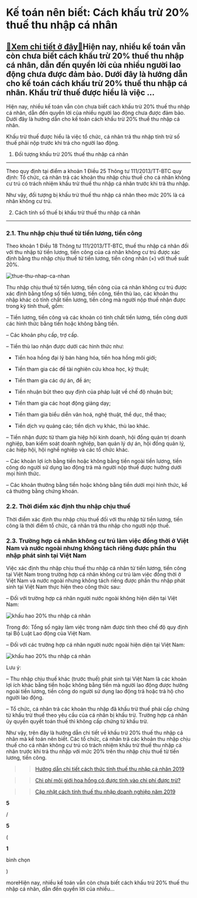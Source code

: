 Kế toán nên biết: Cách khấu trừ 20% thuế thu nhập cá nhân
=========================================================

[:gift:Xem chi tiết ở đây:gift:](https://hddtvn.com/ke-toan-nen-biet-cach-khau-tru-20-thue-thu-nhap-ca-nhan/)Hiện nay, nhiều kế toán vẫn còn chưa biết cách khấu trừ 20% thuế thu nhập cá nhân, dẫn đến quyền lời của nhiều người lao động chưa được đảm bảo. Dưới đây là hướng dẫn cho kế toán cách khấu trừ 20% thuế thu nhập cá nhân. Khấu trừ thuế được hiểu là việc …
-------------------------------------------------------------------------------------------------------------------------------------------------------------------------------------------------------------------------------------------------------------

Hiện nay, nhiều kế toán vẫn còn chưa biết cách khấu trừ 20% thuế thu nhập cá nhân, dẫn đến quyền lời của nhiều người lao động chưa được đảm bảo. Dưới đây là hướng dẫn cho kế toán cách khấu trừ 20% thuế thu nhập cá nhân.


Khấu trừ thuế được hiểu là việc tổ chức, cá nhân trả thu nhập tính trừ số thuế phải nộp trước khi trả cho người lao động.


1. Đối tượng khấu trừ 20% thuế thu nhập cá nhân
-----------------------------------------------


Theo quy định tại điểm a khoản 1 Điều 25 Thông tư 111/2013/TT-BTC quy định: Tổ chức, cá nhân trả các khoản thu nhập chịu thuế cho cá nhân không cư trú có trách nhiệm khấu trừ thuế thu nhập cá nhân trước khi trả thu nhập.


Như vậy, đối tượng bị khấu trừ thuế thu nhập cá nhân theo mức 20% là cá nhân không cư trú.


2. Cách tính số thuế bị khấu trừ thuế thu nhập cá nhân
------------------------------------------------------


### 2.1. Thu nhập chịu thuế từ tiền lương, tiền công


Theo khoản 1 Điều 18 Thông tư 111/2013/TT-BTC, thuế thu nhập cá nhân đối với thu nhập từ tiền lương, tiền công của cá nhân không cư trú được xác định bằng thu nhập chịu thuế từ tiền lương, tiền công nhân (×) với thuế suất 20%.


![thue-thu-nhap-ca-nhan](https://hddtvn.com/wp-content/uploads/2021/01/uy-quyen-quyet-toan-thue-thu-nhap-ca-nhan.jpg)


Thu nhập chịu thuế từ tiền lương, tiền công của cá nhân không cư trú được xác định bằng tổng số tiền lương, tiền công, tiền thù lao, các khoản thu nhập khác có tính chất tiền lương, tiền công mà người nộp thuế nhận được trong kỳ tính thuế, gồm:


– Tiền lương, tiền công và các khoản có tính chất tiền lương, tiền công dưới các hình thức bằng tiền hoặc không bằng tiền.


– Các khoản phụ cấp, trợ cấp.


– Tiền thù lao nhận được dưới các hình thức như:


+ Tiền hoa hồng đại lý bán hàng hóa, tiền hoa hồng môi giới;


+ Tiền tham gia các đề tài nghiên cứu khoa học, kỹ thuật;


+ Tiền tham gia các dự án, đề án;


+ Tiền nhuận bút theo quy định của pháp luật về chế độ nhuận bút;


+ Tiền tham gia các hoạt động giảng dạy;


+ Tiền tham gia biểu diễn văn hoá, nghệ thuật, thể dục, thể thao;


+ Tiền dịch vụ quảng cáo; tiền dịch vụ khác, thù lao khác.


– Tiền nhận được từ tham gia hiệp hội kinh doanh, hội đồng quản trị doanh nghiệp, ban kiểm soát doanh nghiệp, ban quản lý dự án, hội đồng quản lý, các hiệp hội, hội nghề nghiệp và các tổ chức khác.


– Các khoản lợi ích bằng tiền hoặc không bằng tiền ngoài tiền lương, tiền công do người sử dụng lao động trả mà người nộp thuế được hưởng dưới mọi hình thức.


– Các khoản thưởng bằng tiền hoặc không bằng tiền dưới mọi hình thức, kể cả thưởng bằng chứng khoán.


### 2.2. Thời điểm xác định thu nhập chịu thuế


Thời điểm xác định thu nhập chịu thuế đối với thu nhập từ tiền lương, tiền công là thời điểm tổ chức, cá nhân trả thu nhập cho người nộp thuế.


### 2.3. Trường hợp cá nhân không cư trú làm việc đồng thời ở Việt Nam và nước ngoài nhưng không tách riêng được phần thu nhập phát sinh tại Việt Nam


Việc xác định thu nhập chịu thuế thu nhập cá nhân từ tiền lương, tiền công tại Việt Nam trong trường hợp cá nhân không cư trú làm việc đồng thời ở Việt Nam và nước ngoài nhưng không tách riêng được phần thu nhập phát sinh tại Việt Nam thực hiện theo công thức sau:


– Đối với trường hợp cá nhân người nước ngoài không hiện diện tại Việt Nam:


![khấu hao 20% thu nhập cá nhân](https://hddtvn.com/wp-content/uploads/2021/01/1_1.png)


Trong đó: Tổng số ngày làm việc trong năm được tính theo chế độ quy định tại Bộ Luật Lao động của Việt Nam.


– Đối với các trường hợp cá nhân người nước ngoài hiện diện tại Việt Nam:


![khấu hao 20% thu nhập cá nhân](https://hddtvn.com/wp-content/uploads/2021/01/1_2.png)


Lưu ý:


– Thu nhập chịu thuế khác (trước thuế) phát sinh tại Việt Nam là các khoản lợi ích khác bằng tiền hoặc không bằng tiền mà người lao động được hưởng ngoài tiền lương, tiền công do người sử dụng lao động trả hoặc trả hộ cho người lao động.


– Tổ chức, cá nhân trả các khoản thu nhập đã khấu trừ thuế phải cấp chứng từ khấu trừ thuế theo yêu cầu của cá nhân bị khấu trừ. Trường hợp cá nhân ủy quyền quyết toán thuế thì không cấp chứng từ khấu trừ.


Như vậy, trên đây là hướng dẫn chi tiết về khấu trừ 20% thuế thu nhập cá nhân mà kế toán nên biết. Các tổ chức, cá nhân trả các khoản thu nhập chịu thuế cho cá nhân không cư trú có trách nhiệm khấu trừ thuế thu nhập cá nhân trước khi trả thu nhập với mức 20% trên thu nhập chịu thuế từ tiền lương, tiền công.


>> [Hướng dẫn chi tiết cách thức tính thuế thu nhập cá nhân 2019](#)  

>> [Chi phí môi giới hoa hồng có được tính vào chi phí được trừ?](#)  

>> [Cập nhật cách tính thuế thu nhập doanh nghiệp năm 2019](#)








































**5**  

/  

**5**  

(  

**1**  

  

 bình chọn   

)


moreHiện nay, nhiều kế toán vẫn còn chưa biết cách khấu trừ 20% thuế thu nhập cá nhân, dẫn đến quyền lời của nhiều…

